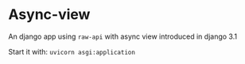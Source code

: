 Async-view
==========

An django app using `raw-api` with async view introduced in django 3.1

Start it with: `uvicorn asgi:application`
